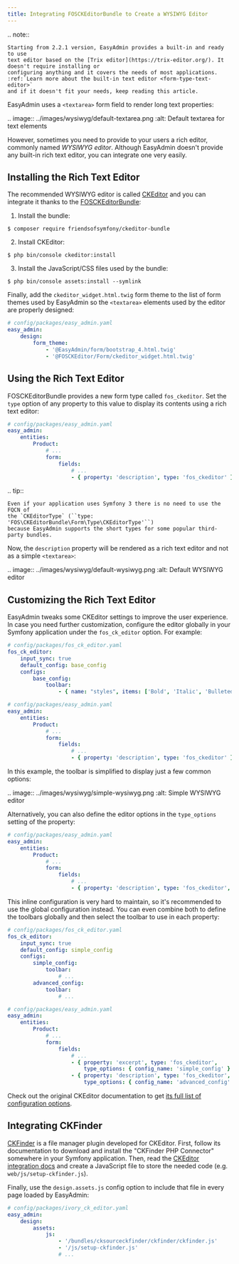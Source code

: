 ```yaml
---
title: Integrating FOSCKEditorBundle to Create a WYSIWYG Editor
---
```


.. note::

    Starting from 2.2.1 version, EasyAdmin provides a built-in and ready to use
    text editor based on the [Trix editor](https://trix-editor.org/). It doesn't require installing or
    configuring anything and it covers the needs of most applications.
    :ref:`Learn more about the built-in text editor <form-type-text-editor>`
    and if it doesn't fit your needs, keep reading this article.

EasyAdmin uses a ``<textarea>`` form field to render long text properties:

.. image:: ../images/wysiwyg/default-textarea.png
   :alt: Default textarea for text elements

However, sometimes you need to provide to your users a rich editor, commonly
named *WYSIWYG editor*. Although EasyAdmin doesn't provide any built-in rich text
editor, you can integrate one very easily.

## Installing the Rich Text Editor

The recommended WYSIWYG editor is called [CKEditor](http://ckeditor.com/) and you can integrate it
thanks to the [FOSCKEditorBundle](https://github.com/FriendsOfSymfony/FOSCKEditorBundle):

1) Install the bundle:

``` terminal
$ composer require friendsofsymfony/ckeditor-bundle
```

2) Install CKEditor:

``` terminal
$ php bin/console ckeditor:install
```

3) Install the JavaScript/CSS files used by the bundle:

``` terminal
$ php bin/console assets:install --symlink
```

Finally, add the `ckeditor_widget.html.twig` form theme to the list of form
themes used by EasyAdmin so the ``<textarea>`` elements used by the editor are
properly designed:

``` yaml
# config/packages/easy_admin.yaml
easy_admin:
    design:
        form_theme:
            - '@EasyAdmin/form/bootstrap_4.html.twig'
            - '@FOSCKEditor/Form/ckeditor_widget.html.twig'
```

## Using the Rich Text Editor

FOSCKEditorBundle provides a new form type called `fos_ckeditor`. Set the
`type` option of any property to this value to display its contents using a
rich text editor:

``` yaml
# config/packages/easy_admin.yaml
easy_admin:
    entities:
        Product:
            # ...
            form:
                fields:
                    # ...
                    - { property: 'description', type: 'fos_ckeditor' }
```

.. tip::

    Even if your application uses Symfony 3 there is no need to use the FQCN of
    the `CKEditorType` (``type: 'FOS\CKEditorBundle\Form\Type\CKEditorType'``)
    because EasyAdmin supports the short types for some popular third-party bundles.

Now, the `description` property will be rendered as a rich text editor and not as
a simple ``<textarea>``:

.. image:: ../images/wysiwyg/default-wysiwyg.png
   :alt: Default WYSIWYG editor

## Customizing the Rich Text Editor

EasyAdmin tweaks some CKEditor settings to improve the user experience. In case
you need further customization, configure the editor globally in your Symfony
application under the `fos_ck_editor` option. For example:

``` yaml
# config/packages/fos_ck_editor.yaml
fos_ck_editor:
    input_sync: true
    default_config: base_config
    configs:
        base_config:
            toolbar:
                - { name: "styles", items: ['Bold', 'Italic', 'BulletedList', 'Link'] }

# config/packages/easy_admin.yaml
easy_admin:
    entities:
        Product:
            # ...
            form:
                fields:
                    # ...
                    - { property: 'description', type: 'fos_ckeditor' }
```

In this example, the toolbar is simplified to display just a few common options:

.. image:: ../images/wysiwyg/simple-wysiwyg.png
   :alt: Simple WYSIWYG editor

Alternatively, you can also define the editor options in the `type_options`
setting of the property:

``` yaml
# config/packages/easy_admin.yaml
easy_admin:
    entities:
        Product:
            # ...
            form:
                fields:
                    # ...
                    - { property: 'description', type: 'fos_ckeditor', type_options: { 'config': { 'toolbar': [ { name: 'styles', items: ['Bold', 'Italic', 'BulletedList', 'Link'] } ] } } }
```

This inline configuration is very hard to maintain, so it's recommended to use
the global configuration instead. You can even combine both to define the toolbars
globally and then select the toolbar to use in each property:

``` yaml
# config/packages/fos_ck_editor.yaml
fos_ck_editor:
    input_sync: true
    default_config: simple_config
    configs:
        simple_config:
            toolbar:
                # ...
        advanced_config:
            toolbar:
                # ...

# config/packages/easy_admin.yaml
easy_admin:
    entities:
        Product:
            # ...
            form:
                fields:
                    # ...
                    - { property: 'excerpt', type: 'fos_ckeditor',
                        type_options: { config_name: 'simple_config' } }
                    - { property: 'description', type: 'fos_ckeditor',
                        type_options: { config_name: 'advanced_config' } }
```

Check out the original CKEditor documentation to get
[its full list of configuration options](http://docs.cksource.com/ckeditor_api/symbols/CKEDITOR.config.html).

## Integrating CKFinder

[CKFinder](https://cksource.com/ckfinder) is a file manager plugin developed for CKEditor. First, follow its
documentation to download and install the "CKFinder PHP Connector" somewhere in
your Symfony application. Then, read the [CKEditor integration docs](https://docs.ckeditor.com/ckeditor4/docs/#!/guide/dev_ckfinder_integration) and create
a JavaScript file to store the needed code (e.g. ``web/js/setup-ckfinder.js``).

Finally, use the `design.assets.js` config option to include that file in every
page loaded by EasyAdmin:

``` yaml
# config/packages/ivory_ck_editor.yaml
easy_admin:
    design:
        assets:
            js:
                - '/bundles/cksourceckfinder/ckfinder/ckfinder.js'
                - '/js/setup-ckfinder.js'
                # ...
```
